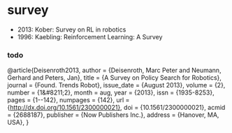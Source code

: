 # survey

* 2013: Kober: Survey on RL in robotics
* 1996: Kaebling: Reinforcement Learning: A Survey

### todo
@article{Deisenroth2013,
 author = {Deisenroth, Marc Peter and Neumann, Gerhard and Peters, Jan},
 title = {A Survey on Policy Search for Robotics},
 journal = {Found. Trends Robot},
 issue_date = {August 2013},
 volume = {2},
 number = {1\&\#8211;2},
 month = aug,
 year = {2013},
 issn = {1935-8253},
 pages = {1--142},
 numpages = {142},
 url = {http://dx.doi.org/10.1561/2300000021},
 doi = {10.1561/2300000021},
 acmid = {2688187},
 publisher = {Now Publishers Inc.},
 address = {Hanover, MA, USA},
}

